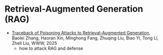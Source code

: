 # Retrieval-Augmented Generation (RAG)

- [Traceback of Poisoning Attacks to
    Retrieval-Augmented
    Generation](https://dl.acm.org/doi/abs/10.1145/3696410.3714756),
    Baolei Zhang, Haoran Xin, Minghong Fang, Zhuqing Liu, Biao Yi, Tong Li,
    Zheli Liu, WWW, 2025
    - how to attack RAG and defense
